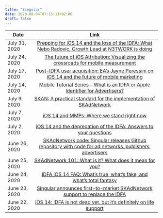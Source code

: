 ```yaml
---
title: "Singular"
date: 2020-08-04T07:15:11+02:00
draft: false
---
```



| Date        | Link           |
| ------------- |:-------------:|
|   July 31, 2020 | [Prepping for iOS 14 and the loss of the IDFA: What Nebo Radovic, Growth Lead at N3TWORK is doing](https://www.singular.net/blog/n3twork-prepare-ios-14/) |
|July 24, 2020 | [The future of iOS Attribution: Visualizing the crossroads for mobile measurement](https://www.singular.net/blog/attribution-in-ios-14/)|
|July 17, 2020 | [Post-IDFA user acquisition: EA’s Jayne Peressini on iOS 14 and the future of mobile marketing](https://www.singular.net/blog/post-idfa-user-acquisition/)|
|July 14, 2020 | [Mobile Tutorial Series – What is an IDFA or Apple Identifier for Advertisers?](https://www.singular.net/blog/mobile-tutorial-series-idfa-apple-identifier-advertisers/)|
| July 9, 2020 | [SKAN: A practical standard for the implementation of SKAdNetwork](https://www.singular.net/blog/skan-skadnetwork-implementation/)|
|July 7, 2020 | [iOS 14 and MMPs: Where we stand right now](https://www.singular.net/blog/ios14-mmp/)|
|   July 2, 2020 | [iOS 14 and the deprecation of the IDFA: Answers to your questions](https://www.singular.net/blog/ios14-idfa-qa/) |
|  June 26, 2020| [SKAdNetwork code: Singular releases Github repository with code for ad networks, publishers, advertisers](https://www.singular.net/blog/skadnetwork-code//) |
|   June 25, 2020 | [SKAdNetwork 101: What is it? What does it mean for you?](https://www.singular.net/blog/what-is-skadnetwork/) |
|   June 24, 2020 | [IDFA iOS 14 FAQ: What’s true, what’s fake, and what’s total fantasy](https://www.singular.net/blog/idfa-faq/) |
|  June 23, 2020 | [Singular announces first-to-market SKAdNetwork support to replace the IDFA](https://www.singular.net/blog/skadnetwork-support/) |
| June 22, 2020| [iOS 14: IDFA is not dead yet, but it’s definitely on life support](https://www.singular.net/blog/ios14-idfa-limit-ad-tracking-skadnetwork-wwdc-privacy-update/)|